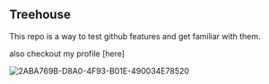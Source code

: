 ## Treehouse

This repo is a way to test github features and get familiar with them.

also checkout my profile [here]

![2ABA769B-D8A0-4F93-B01E-490034E78520](https://user-images.githubusercontent.com/59670612/127396353-49f16064-3028-4e21-961c-af64f951ccdb.jpeg)

